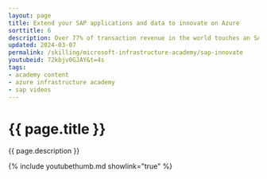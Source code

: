 ```yaml
---
layout: page
title: Extend your SAP applications and data to innovate on Azure
sorttitle: 6
description: Over 77% of transaction revenue in the world touches an SAP system, and more SAP systems are running in the cloud each year. The SAP platform provides a foundation for innovation and can manage various workloads natively. Holger Bruchelt joins Scott Hanselman to show you how to combine Microsoft Cloud with SAP on Azure to extend your SAP applications with Power Platform, integrate with Azure APIM and Logic Apps, and more.
updated: 2024-03-07
permalink: /skilling/microsoft-infrastructure-academy/sap-innovate
youtubeid: 72kbjv0GJAY&t=4s
tags: 
- academy content
- azure infrastructure academy
- sap videos
---
```


# {{ page.title }}

{{ page.description }}

{% include youtubethumb.md showlink="true" %}